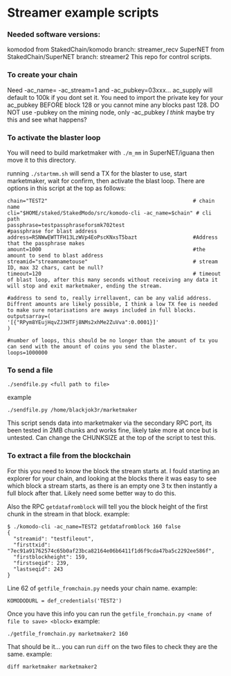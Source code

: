 # Streamer example scripts

### Needed software versions:
komodod from StakedChain/komodo branch: streamer_recv
SuperNET from StakedChain/SuperNET branch: streamer2
This repo for control scripts.

### To create your chain
Need -ac_name=<name> -ac_stream=1 and -ac_pubkey=03xxx...
ac_supply will default to 100k if you dont set it.
You need to import the private key for your ac_pubkey BEFORE block 128 or you cannot mine any blocks past 128.
DO NOT use -pubkey on the mining node, only -ac_pubkey *I think* maybe try this and see what happens?

### To activate the blaster loop
You will need to build marketmaker with `./m_mm` in SuperNET/iguana then move it to this directory.

running `./startmm.sh` will send a TX for the blaster to use, start marketmaker, wait for confirm, then activate the blast loop. There are options in this script at the top as follows:
```shell
chain="TEST2"                                               # chain name
cli="$HOME/staked/StakedModo/src/komodo-cli -ac_name=$chain" # cli path
passphrase=testpassphraseforsmk702test                      #passphrase for blast address
address=RSNWwEWTTFH13LzWVp4EoPscKNxsT5bazt                  #Address that the passphrase makes
amount=1000                                                 #the amount to send to blast address
streamid="streamnametouse"                                  # stream ID, max 32 chars, cant be null?
timeout=120                                                 # timeout of blast loop, after this many seconds without receiving any data it will stop and exit marketmaker, ending the stream.

#address to send to, really irrellavent, can be any valid address. Diffrent amounts are likely possible, I think a low TX fee is needed to make sure notarisations are aways included in full blocks.
outputsarray=(
'[{"RPym8YEujHqvZJ3HTFj8NMs2xhMe2ZuVva":0.0001}]'
)

#number of loops, this should be no longer than the amount of tx you can send with the amount of coins you send the blaster.
loops=1000000
```


### To send a file
`./sendfile.py <full path to file>`

example

`./sendfile.py /home/blackjok3r/marketmaker`

This script sends data into marketmaker via the secondary RPC port, its been tested in 2MB chunks and works fine, likely take more at once but is untested. Can change the CHUNKSIZE at the top of the script to test this.

### To extract a file from the blockchain
For this you need to know the block the stream starts at. I fould starting an explorer for your chain, and looking at the blocks there it was easy to see which block a stream starts, as there is an empty one 3 tx then instantly a full block after that. Likely need some better way to do this.

Also the RPC `getdatafromblock` will tell you the block height of the first chunk in the stream in that block. example:

```shell
$ ./komodo-cli -ac_name=TEST2 getdatafromblock 160 false
{
  "streamid": "testfileout",
  "firsttxid": "7ec91a91762574c65b0af23bca82164e06b6411f1d6f9cda47ba5c2292ee586f",
  "firstblockheight": 159,
  "firstseqid": 239,
  "lastseqid": 243
}
```
Line 62 of `getfile_fromchain.py` needs your chain name. example:

`KOMODODURL = def_credentials('TEST2')`

Once you have this info you can run the `getfile_fromchain.py <name of file to save> <block>` example:

`./getfile_fromchain.py marketmaker2 160`

That should be it... you can run `diff` on the two files to check they are the same. example:

`diff marketmaker marketmaker2`

